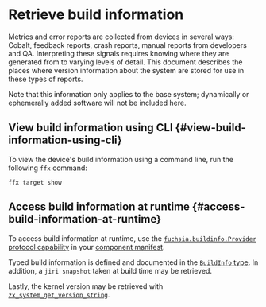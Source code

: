 # Retrieve build information

Metrics and error reports are collected from devices in several ways: Cobalt,
feedback reports, crash reports, manual reports from developers and QA.
Interpreting these signals requires knowing where they are generated from to
varying levels of detail. This document describes the places where version
information about the system are stored for use in these types of reports.

Note that this information only applies to the base system; dynamically or
ephemerally added software will not be included here.

## View build information using CLI {#view-build-information-using-cli}

To view the device's build information using a command line, run the following
`ffx` command:

```posix-terminal
ffx target show
```

## Access build information at runtime {#access-build-information-at-runtime}

To access build information at runtime, use the
[`fuchsia.buildinfo.Provider`][buildinfo-provider]
[protocol capability][protocol-capability] in your
[component manifest][component-manifest].

Typed build information is defined and documented in the
[`BuildInfo` type][buildinfo-type]. In addition, a `jiri snapshot` taken at
build time may be retrieved.

Lastly, the kernel version may be retrieved with
[`zx_system_get_version_string`][zx-system-get-version-string].

[buildinfo-provider]: https://fuchsia.dev/reference/fidl/fuchsia.buildinfo#Provider
[buildinfo-type]: https://fuchsia.dev/reference/fidl/fuchsia.buildinfo#BuildInfo
[component-manifest]: /docs/concepts/components/v2/component_manifests.md
[protocol-capability]: /docs/concepts/components/v2/capabilities/protocol.md
[zx-system-get-version-string]: /reference/syscalls/system_get_version_string.md
